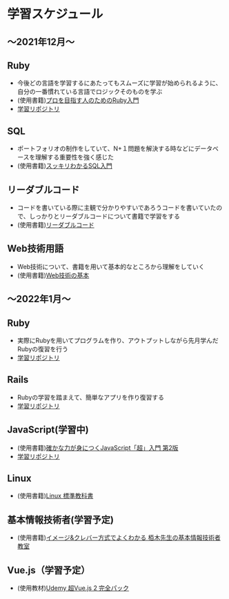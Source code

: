 # 学習スケジュール

## 〜2021年12月〜 

## Ruby
* 今後どの言語を学習するにあたってもスムーズに学習が始められるように、自分の一番慣れている言語でロジックそのものを学ぶ
* (使用書籍)[プロを目指す人のためのRuby入門](https://www.amazon.co.jp/%E3%83%97%E3%83%AD%E3%82%92%E7%9B%AE%E6%8C%87%E3%81%99%E4%BA%BA%E3%81%AE%E3%81%9F%E3%82%81%E3%81%AERuby%E5%85%A5%E9%96%80-%E6%94%B9%E8%A8%822%E7%89%88-%E8%A8%80%E8%AA%9E%E4%BB%95%E6%A7%98%E3%81%8B%E3%82%89%E3%83%86%E3%82%B9%E3%83%88%E9%A7%86%E5%8B%95%E9%96%8B%E7%99%BA%E3%83%BB%E3%83%87%E3%83%90%E3%83%83%E3%82%B0%E6%8A%80%E6%B3%95%E3%81%BE%E3%81%A7-Software-Design/dp/4297124378/ref=sr_1_2_sspa?__mk_ja_JP=%E3%82%AB%E3%82%BF%E3%82%AB%E3%83%8A&crid=YB66OXTS0X2I&keywords=%E3%83%97%E3%83%AD%E3%82%92%E7%9B%AE%E6%8C%87%E3%81%99%E4%BA%BA%E3%81%AE%E3%81%9F%E3%82%81%E3%81%AEruby%E5%85%A5%E9%96%80&qid=1638370068&sprefix=%E3%83%97%E3%83%AD%E3%82%92%2Caps%2C616&sr=8-2-spons&psc=1&spLa=ZW5jcnlwdGVkUXVhbGlmaWVyPUFUTDIxUUlTSjdCRk8mZW5jcnlwdGVkSWQ9QTAzODAwNjUxWFNZQ1pRUkdMTkw3JmVuY3J5cHRlZEFkSWQ9QVJRRjRQV1Q2MVJWMiZ3aWRnZXROYW1lPXNwX2F0ZiZhY3Rpb249Y2xpY2tSZWRpcmVjdCZkb05vdExvZ0NsaWNrPXRydWU=)
* [学習リポジトリ](https://github.com/chiba97/ruby_study.git)

## SQL
* ポートフォリオの制作をしていて、N+１問題を解決する時などにデータベースを理解する重要性を強く感じた
* (使用書籍)[スッキリわかるSQL入門](https://www.amazon.co.jp/%E3%82%B9%E3%83%83%E3%82%AD%E3%83%AA%E3%82%8F%E3%81%8B%E3%82%8BSQL%E5%85%A5%E9%96%80-%E7%AC%AC2%E7%89%88-%E3%83%89%E3%83%AA%E3%83%AB222%E5%95%8F%E4%BB%98%E3%81%8D-%E3%82%B9%E3%83%83%E3%82%AD%E3%83%AA%E3%82%B7%E3%83%AA%E3%83%BC%E3%82%BA-%E4%B8%AD%E5%B1%B1%E6%B8%85%E5%96%AC/dp/4295005096/ref=sr_1_1?__mk_ja_JP=%E3%82%AB%E3%82%BF%E3%82%AB%E3%83%8A&crid=3ZU9YRYYWJ63&keywords=%E3%82%B9%E3%83%83%E3%82%AD%E3%83%AA%E3%82%8F%E3%81%8B%E3%82%8Bsql%E5%85%A5%E9%96%80&qid=1638370183&sprefix=%E3%82%B9%E3%83%83%E3%82%AD%E3%83%AA%2Caps%2C324&sr=8-1)

## リーダブルコード
* コードを書いている際に主観で分かりやすいであろうコードを書いていたので、しっかりとリーダブルコードについて書籍で学習をする
* (使用書籍)[リーダブルコード](https://www.amazon.co.jp/%E3%83%AA%E3%83%BC%E3%83%80%E3%83%96%E3%83%AB%E3%82%B3%E3%83%BC%E3%83%89-%E2%80%95%E3%82%88%E3%82%8A%E8%89%AF%E3%81%84%E3%82%B3%E3%83%BC%E3%83%89%E3%82%92%E6%9B%B8%E3%81%8F%E3%81%9F%E3%82%81%E3%81%AE%E3%82%B7%E3%83%B3%E3%83%97%E3%83%AB%E3%81%A7%E5%AE%9F%E8%B7%B5%E7%9A%84%E3%81%AA%E3%83%86%E3%82%AF%E3%83%8B%E3%83%83%E3%82%AF-Theory-practice-Boswell/dp/4873115655/ref=sr_1_1?__mk_ja_JP=%E3%82%AB%E3%82%BF%E3%82%AB%E3%83%8A&keywords=%E3%83%AA%E3%83%BC%E3%83%80%E3%83%96%E3%83%AB%E3%82%B3%E3%83%BC%E3%83%89&qid=1638370292&sr=8-1)

## Web技術用語
* Web技術について、書籍を用いて基本的なところから理解をしていく
* (使用書籍)[Web技術の基本](https://www.amazon.co.jp/%E3%82%A4%E3%83%A9%E3%82%B9%E3%83%88%E5%9B%B3%E8%A7%A3%E5%BC%8F-%E3%81%93%E3%81%AE%E4%B8%80%E5%86%8A%E3%81%A7%E5%85%A8%E9%83%A8%E3%82%8F%E3%81%8B%E3%82%8BWeb%E6%8A%80%E8%A1%93%E3%81%AE%E5%9F%BA%E6%9C%AC-%E5%B0%8F%E6%9E%97-%E6%81%AD%E5%B9%B3/dp/4797388811/ref=sr_1_1?__mk_ja_JP=%E3%82%AB%E3%82%BF%E3%82%AB%E3%83%8A&crid=1ME992JAABWUT&keywords=web%E6%8A%80%E8%A1%93%E3%81%AE%E5%9F%BA%E6%9C%AC&qid=1638370354&sprefix=web%E6%8A%80%E8%A1%93%2Caps%2C248&sr=8-1)


## 〜2022年1月〜 

## Ruby
* 実際にRubyを用いてプログラムを作り、アウトプットしながら先月学んだRubyの復習を行う
* [学習リポジトリ](https://github.com/chiba97/ruby_draque_app.git)

## Rails
* Rubyの学習を踏まえて、簡単なアプリを作り復習する
* [学習リポジトリ](https://github.com/chiba97/rails_study.git)

## JavaScript(学習中)
* (使用書籍)[確かな力が身につくJavaScript「超」入門 第2版](https://www.amazon.co.jp/%E7%A2%BA%E3%81%8B%E3%81%AA%E5%8A%9B%E3%81%8C%E8%BA%AB%E3%81%AB%E3%81%A4%E3%81%8FJavaScript%E3%80%8C%E8%B6%85%E3%80%8D%E5%85%A5%E9%96%80-%E7%AC%AC2%E7%89%88-%E7%8B%A9%E9%87%8E-%E7%A5%90%E6%9D%B1/dp/4815601577/ref=sr_1_6?__mk_ja_JP=%E3%82%AB%E3%82%BF%E3%82%AB%E3%83%8A&crid=2PQWVRBQ8TZXB&keywords=javascript&qid=1641024322&sprefix=javascript%2Caps%2C249&sr=8-6)
* [学習リポジトリ](https://github.com/chiba97/JavaScript_study.git)

## Linux
* (使用書籍)[Linux 標準教科書](https://linuc.org/textbooks/linux/)

## 基本情報技術者(学習予定)
* (使用書籍)[イメージ&クレバー方式でよくわかる 栢木先生の基本情報技術者教室](https://www.amazon.co.jp/%E4%BB%A4%E5%92%8C04%E5%B9%B4-%E3%82%A4%E3%83%A1%E3%83%BC%E3%82%B8-%E3%82%AF%E3%83%AC%E3%83%90%E3%83%BC%E6%96%B9%E5%BC%8F%E3%81%A7%E3%82%88%E3%81%8F%E3%82%8F%E3%81%8B%E3%82%8B-%E6%A0%A2%E6%9C%A8%E5%85%88%E7%94%9F%E3%81%AE%E5%9F%BA%E6%9C%AC%E6%83%85%E5%A0%B1%E6%8A%80%E8%A1%93%E8%80%85%E6%95%99%E5%AE%A4-%E6%83%85%E5%A0%B1%E5%87%A6%E7%90%86%E6%8A%80%E8%A1%93%E8%80%85%E8%A9%A6%E9%A8%93/dp/4297123932/ref=sr_1_1_sspa?crid=1KAT64IALM26Q&keywords=%E5%9F%BA%E6%9C%AC%E6%83%85%E5%A0%B1%E6%8A%80%E8%A1%93%E8%80%85&qid=1641716340&sprefix=%E5%9F%BA%E6%9C%AC%E6%83%85%E5%A0%B1%2Caps%2C297&sr=8-1-spons&psc=1&spLa=ZW5jcnlwdGVkUXVhbGlmaWVyPUExSU9KQ0hRMDREVVQ2JmVuY3J5cHRlZElkPUEwNzQyNDU2MVlUM1dFODU1Q0pWWSZlbmNyeXB0ZWRBZElkPUExVjhHTFgxN1RQSE9IJndpZGdldE5hbWU9c3BfYXRmJmFjdGlvbj1jbGlja1JlZGlyZWN0JmRvTm90TG9nQ2xpY2s9dHJ1ZQ==)

## Vue.js（学習予定）
* (使用教材)[Udemy 超Vue.js 2 完全パック](https://www.udemy.com/course/vue-js-complete-guide/)
